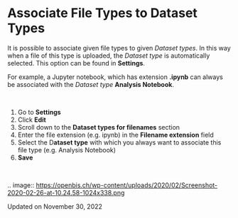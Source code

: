 Associate File Types to Dataset Types
=====================================

<a href="#" class="wedocs-print-article wedocs-hide-print wedocs-hide-mobile" title="Print this article"><em></em></a>

  
It is possible to associate given file types to given *Dataset* *types*.
In this way when a file of this type is uploaded, the *Dataset* *type*
is automatically selected. This option can be found in **Settings**.

For example, a Jupyter notebook, which has extension **.ipynb** can
always be associated with the *Dataset* *type* **Analysis Notebook**.

 

1.  Go to **Settings**
2.  Click **Edit**
3.  Scroll down to the **Dataset types for filenames** section
4.  Enter the file extension (e.g. ipynb) in the **Filename extension**
    field
5.  Select the D**ataset type** with which you always want to associate
    this file type (e.g. Analysis Notebook)
6.  **Save**

 

.. image:: https://openbis.ch/wp-content/uploads/2020/02/Screenshot-2020-02-26-at-10.24.58-1024x338.png

Updated on November 30, 2022
